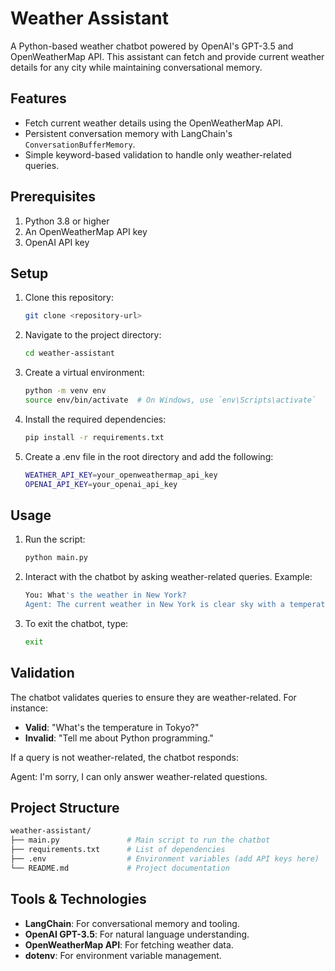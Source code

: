 # Weather Assistant

A Python-based weather chatbot powered by OpenAI's GPT-3.5 and OpenWeatherMap API. This assistant can fetch and provide current weather details for any city while maintaining conversational memory.

## Features

- Fetch current weather details using the OpenWeatherMap API.
- Persistent conversation memory with LangChain's `ConversationBufferMemory`.
- Simple keyword-based validation to handle only weather-related queries.

## Prerequisites

1. Python 3.8 or higher
2. An OpenWeatherMap API key
3. OpenAI API key

## Setup

1. Clone this repository:
   ```bash
   git clone <repository-url>
2. Navigate to the project directory:
   ```bash
   cd weather-assistant
3. Create a virtual environment:
   ```bash
   python -m venv env
   source env/bin/activate  # On Windows, use `env\Scripts\activate`
4. Install the required dependencies:
   ```bash
   pip install -r requirements.txt
5. Create a .env file in the root directory and add the following:
   ```bash
   WEATHER_API_KEY=your_openweathermap_api_key
   OPENAI_API_KEY=your_openai_api_key

## Usage

1. Run the script:
   ```bash
   python main.py
2. Interact with the chatbot by asking weather-related queries. Example:
   ```bash
   You: What's the weather in New York?
   Agent: The current weather in New York is clear sky with a temperature of 25°C.

3. To exit the chatbot, type:
   ```bash
   exit

## Validation

The chatbot validates queries to ensure they are weather-related. For instance:

- **Valid**: "What's the temperature in Tokyo?"
- **Invalid**: "Tell me about Python programming."

If a query is not weather-related, the chatbot responds:

Agent: I'm sorry, I can only answer weather-related questions.



## Project Structure

```bash
weather-assistant/
├── main.py               # Main script to run the chatbot
├── requirements.txt      # List of dependencies
├── .env                  # Environment variables (add API keys here)
└── README.md             # Project documentation
```

## Tools & Technologies

- **LangChain**: For conversational memory and tooling.
- **OpenAI GPT-3.5**: For natural language understanding.
- **OpenWeatherMap API**: For fetching weather data.
- **dotenv**: For environment variable management.


   
